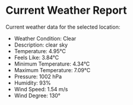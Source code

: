 # Current Weather Report
Current weather data for the selected location:
- Weather Condition: Clear
- Description: clear sky
- Temperature: 4.95°C
- Feels Like: 3.84°C
- Minimum Temperature: 4.34°C
- Maximum Temperature: 7.09°C
- Pressure: 1002 hPa
- Humidity: 93%
- Wind Speed: 1.54 m/s
- Wind Degree: 130°
